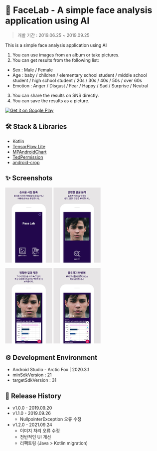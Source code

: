 # :mag_right: FaceLab - A simple face analysis application using AI
> 개발 기간 : 2019.06.25 ~ 2019.09.25

This is a simple face analysis application using AI
1. You can use images from an album or take pictures.
2. You can get results from the following list:
- Sex : Male / Female
- Age : baby / children / elementary school student / middle school student / high school student / 20s / 30s / 40s / 50s / over 60s
- Emotion : Anger / Disgust / Fear / Happy / Sad / Surprise / Neutral
3. You can share the results on SNS directly.
4. You can save the results as a picture.

<a href='https://play.google.com/store/apps/details?id=com.FaceLab.facelab'>
<img src='https://simplemobiletools.com/assets/images/google-play.png' alt='Get it on Google Play' height=45/></a>

## 🛠️ Stack & Libraries
- Kotlin
- [TensorFlow Lite](https://github.com/tensorflow/tflite-support)
- [MPAndroidChart](https://github.com/PhilJay/MPAndroidChart)
- [TedPermission](https://github.com/ParkSangGwon/TedPermission)
- [android-crop](https://github.com/jdamcd/android-crop)

## :sparkles: Screenshots
<img alt="Screenshot1" src="images/screenshot1.JPG" width="30%"> <img alt="Screenshot2" src="images/screenshot2.JPG" width="30%">

<img alt="Screenshot3" src="images/screenshot3.JPG" width="30%"> <img alt="Screenshot4" src="images/screenshot4.JPG" width="30%">

## :gear: Development Environment
- Android Studio - Arctic Fox | 2020.3.1
- minSdkVersion : 21
- targetSdkVersion : 31

## :memo: Release History
- v1.0.0 - 2019.09.20
- v1.1.0 - 2019.09.26
  - NullpointerException 오류 수정
- v1.2.0 - 2021.09.24
  - 이미지 처리 오류 수정
  - 전반적인 UI 개선
  - 리팩토링 (Java > Kotlin migration)
